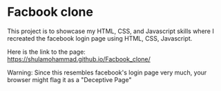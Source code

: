 # Facbook clone
This project is to showcase my HTML, CSS, and Javascript skills where I recreated the facebook login page using HTML, CSS, Javascript.

Here is the link to the page:
https://shulamohammad.github.io/Facbook_clone/

Warning: 
Since this resembles facebook's login page very much, your browser might flag it as a "Deceptive Page"
